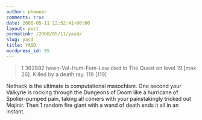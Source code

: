 ```yaml
---
author: phewner
comments: true
date: 2008-05-11 12:52:41+00:00
layout: post
permalink: /2008/05/11/yasd/
slug: yasd
title: YASD
wordpress_id: 95
---
```


<blockquote>
 1     362892  hewn-Val-Hum-Fem-Law died in The Quest on level 19
 [max 26]. Killed by a death ray. 119 [119]
</blockquote>



Nethack is the ultimate is computational masochism.  One second your Valkyrie is rocking through the Dungeons of Doom like a hurricane of Spolier-pumped pain, taking all comers with your painstakingly tricked out Mojinir.  Then 1 random fire giant with a wand of death ends it all in an instant.
